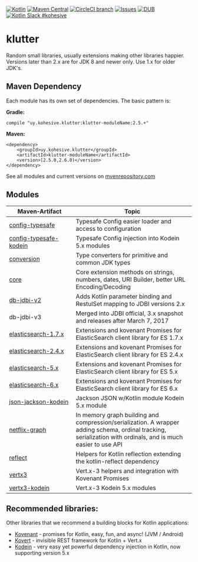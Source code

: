 [![Kotlin](https://img.shields.io/badge/kotlin-1.2.31-blue.svg)](http://kotlinlang.org) [![Maven Central](https://img.shields.io/maven-central/v/uy.kohesive.klutter/klutter-core.svg)](https://mvnrepository.com/artifact/uy.kohesive.klutter)  [![CircleCI branch](https://img.shields.io/circleci/project/kohesive/klutter/master.svg)](https://circleci.com/gh/kohesive/klutter/tree/master) [![Issues](https://img.shields.io/github/issues/kohesive/klutter.svg)](https://github.com/kohesive/klutter/issues?q=is%3Aopen) [![DUB](https://img.shields.io/dub/l/vibe-d.svg)](https://github.com/kohesive/klutter/blob/master/LICENSE) [![Kotlin Slack #kohesive](https://img.shields.io/badge/chat-kotlin%20slack%20%23kohesive-orange.svg)](http://kotlinslackin.herokuapp.com)

# klutter

Random small libraries, usually extensions making other libraries happier. Versions later than 2.x are for JDK 8 and newer only.  Use 1.x for older JDK's.

## Maven Dependency

Each module has its own set of dependencies.  The basic pattern is:

**Gradle:**

```
compile "uy.kohesive.klutter:klutter-moduleName:2.5.+"
```

**Maven:**
```
<dependency>
    <groupId>uy.kohesive.klutter</groupId>
    <artifactId>klutter-moduleName</artifactId>
    <version>[2.5.0,2.6.0)</version>
</dependency>
```
 
See all modules and current versions on [mvenrepository.com](https://mvnrepository.com/artifact/uy.kohesive.klutter)

## Modules

|&nbsp;&nbsp;&nbsp;&nbsp;&nbsp;Maven&#8209;Artifact&nbsp;&nbsp;&nbsp;&nbsp;&nbsp;|Topic|
|------|------|
|[config-typesafe](config-typesafe/)|Typesafe Config easier loader and access to configuration|
|[config-typesafe-kodein](config-typesafe/)|Typesafe Config injection into Kodein 5.x modules|
|[conversion](conversion/)|Type converters for primitive and common JDK types|
|[core](core/)|Core extension methods on strings, numbers, dates, URI Builder, better URL Encoding/Decoding|
|[db-jdbi-v2](db-jdbi-v2/)|Adds Kotlin parameter binding and RestulSet mapping to JDBI versions 2.x|
|db-jdbi-v3|Merged into JDBI official, 3.x snapshot and releases after March 7, 2017|
|[elasticsearch-1.7.x](elasticsearch-1.7.x/)|Extensions and kovenant Promises for ElasticSearch client library for ES 1.7.x|
|[elasticsearch-2.4.x](elasticsearch-2.4.x/)|Extensions and kovenant Promises for ElasticSearch client library for ES 2.4.x|
|[elasticsearch-5.x](elasticsearch-5.x/)|Extensions and kovenant Promises for ElasticSearch client library for ES 5.x|
|[elasticsearch-6.x](elasticsearch-6.x/)|Extensions and kovenant Promises for ElasticSearch client library for ES 6.x|
|[json-jackson-kodein](json-jackson/)|Jackson JSON w/Kotlin module Kodein 5.x module|
|[netflix-graph](netflix-graph/)|In memory graph building and compression/serialization.  A wrapper adding schema, ordinal tracking, serialization with ordinals, and is much easier to use API|
|[reflect](reflect-full/)|Helpers for Kotlin reflection extending the kotlin-reflect dependency|
|[vertx3](vertx3/)|Vert.x-3 helpers and integration with Kovenant Promises|
|[vertx3-kodein](vertx3-kodein/)|Vert.x-3 Kodein 5.x modules|

## Recommended libraries:

Other libraries that we recommend a building blocks for Kotlin applications:

* [Kovenant](http://kovenant.komponents.nl) - promises for Kotlin, easy, fun, and async! (JVM / Android)
* [Kovert](https://github.com/kohesive/kovert) - invisible REST framework for Kotlin + Vert.x
* [Kodein](https://github.com/Kodein-Framework/Kodein-DI) - very easy yet powerful dependency injection in Kotlin, now supporting version 5.x

